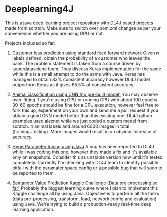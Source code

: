 
# Deeplearning4J
This is a java deep learning project repository with DL4J based projects made from scratch. Make sure to switch over pom.xml changes as per your convenience whether you are using GPU or not. 

Projects included so far:

1) [Customer loss prediction using standard feed forward network](https://github.com/rahul-raj/Deeplearning4J/blob/master/src/main/java/DeepLearning4j.java)
Given **n** labels defined, obtain the probability of a customer who leaves the bank. The problem statement is taken from a course driven by superdatasciene team. They discuss Keras implementation for the same while this is a small attempt to do the same with Java. Keras has managed to obtain 83% consistent accuracy however DL4J model outperform Keras as it gives 85.5% of consistent accuracy. 

2) [Animal classification using CNN (no pre-built model)](https://github.com/rahul-raj/Deeplearning4J/blob/master/src/main/java/AnimalClassifier.java)
You may observe over-fitting if you're using GPU or running CPU with about 100 epochs. 30-60 epochs should be fine for a CPU execution, however feel free to fork this up, experiment on your own and send me a pull request if you obtain a good CNN model better than this existing one! DL4J github examples used alexnet while we just coded a custom model from scratch. 4 animal labels and around 6000 images in total (training+testing). More images would result in an obvious increase of accuracy.

3) [HyperParameter tuning using Java](https://github.com/rahul-raj/Deeplearning4J/blob/master/src/main/java/HyperParamTuning.java)
A bug has been reported to DL4J while I was coding this one, however they made a fix and it's available only on snapshots. Consider this as unstable version now until it's tested completely. Currently I'm checking with DL4J team to identify possible pitfall with the paramater space config or a possible bug that will soon to be reported to them. 

4) [Santander Value Prediction Kaggle Challenge (Data pre-processing so far)](https://github.com/rahul-raj/Deeplearning4J/blob/master/src/main/java/SantanderValuePrediction.java)
Probably the biggest learning curve where I plan to implement this Kaggle challenge all by using Java. Objective is to perform all the tasks (data pre-processing, transform, load, network config and evaluation) using Java. We're trying to build a production-ready real-time deep learning application. 
